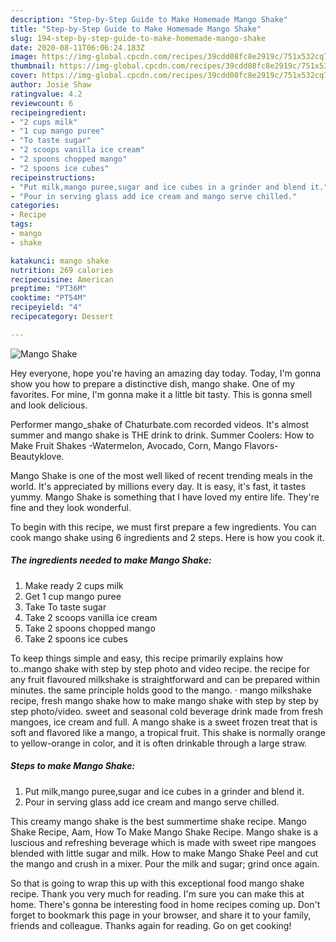 ```yaml
---
description: "Step-by-Step Guide to Make Homemade Mango Shake"
title: "Step-by-Step Guide to Make Homemade Mango Shake"
slug: 194-step-by-step-guide-to-make-homemade-mango-shake
date: 2020-08-11T06:06:24.183Z
image: https://img-global.cpcdn.com/recipes/39cdd08fc8e2919c/751x532cq70/mango-shake-recipe-main-photo.jpg
thumbnail: https://img-global.cpcdn.com/recipes/39cdd08fc8e2919c/751x532cq70/mango-shake-recipe-main-photo.jpg
cover: https://img-global.cpcdn.com/recipes/39cdd08fc8e2919c/751x532cq70/mango-shake-recipe-main-photo.jpg
author: Josie Shaw
ratingvalue: 4.2
reviewcount: 6
recipeingredient:
- "2 cups milk"
- "1 cup mango puree"
- "To taste sugar"
- "2 scoops vanilla ice cream"
- "2 spoons chopped mango"
- "2 spoons ice cubes"
recipeinstructions:
- "Put milk,mango puree,sugar and ice cubes in a grinder and blend it."
- "Pour in serving glass add ice cream and mango serve chilled."
categories:
- Recipe
tags:
- mango
- shake

katakunci: mango shake 
nutrition: 269 calories
recipecuisine: American
preptime: "PT36M"
cooktime: "PT54M"
recipeyield: "4"
recipecategory: Dessert

---
```



![Mango Shake](https://img-global.cpcdn.com/recipes/39cdd08fc8e2919c/751x532cq70/mango-shake-recipe-main-photo.jpg)

Hey everyone, hope you're having an amazing day today. Today, I'm gonna show you how to prepare a distinctive dish, mango shake. One of my favorites. For mine, I'm gonna make it a little bit tasty. This is gonna smell and look delicious.

Performer mango_shake of Chaturbate.com recorded videos. It&#39;s almost summer and mango shake is THE drink to drink. Summer Coolers: How to Make Fruit Shakes -Watermelon, Avocado, Corn, Mango Flavors-Beautyklove.

Mango Shake is one of the most well liked of recent trending meals in the world. It's appreciated by millions every day. It is easy, it's fast, it tastes yummy. Mango Shake is something that I have loved my entire life. They're fine and they look wonderful.


To begin with this recipe, we must first prepare a few ingredients. You can cook mango shake using 6 ingredients and 2 steps. Here is how you cook it.

<!--inarticleads1-->

##### The ingredients needed to make Mango Shake:

1. Make ready 2 cups milk
1. Get 1 cup mango puree
1. Take To taste sugar
1. Take 2 scoops vanilla ice cream
1. Take 2 spoons chopped mango
1. Take 2 spoons ice cubes


To keep things simple and easy, this recipe primarily explains how to..mango shake with step by step photo and video recipe. the recipe for any fruit flavoured milkshake is straightforward and can be prepared within minutes. the same principle holds good to the mango. · mango milkshake recipe, fresh mango shake how to make mango shake with step by step by step photo/video. sweet and seasonal cold beverage drink made from fresh mangoes, ice cream and full. A mango shake is a sweet frozen treat that is soft and flavored like a mango, a tropical fruit. This shake is normally orange to yellow-orange in color, and it is often drinkable through a large straw. 

<!--inarticleads2-->

##### Steps to make Mango Shake:

1. Put milk,mango puree,sugar and ice cubes in a grinder and blend it.
1. Pour in serving glass add ice cream and mango serve chilled.


This creamy mango shake is the best summertime shake recipe. Mango Shake Recipe, Aam, How To Make Mango Shake Recipe. Mango shake is a luscious and refreshing beverage which is made with sweet ripe mangoes blended with little sugar and milk. How to make Mango Shake Peel and cut the mango and crush in a mixer. Pour the milk and sugar; grind once again. 

So that is going to wrap this up with this exceptional food mango shake recipe. Thank you very much for reading. I'm sure you can make this at home. There's gonna be interesting food in home recipes coming up. Don't forget to bookmark this page in your browser, and share it to your family, friends and colleague. Thanks again for reading. Go on get cooking!
